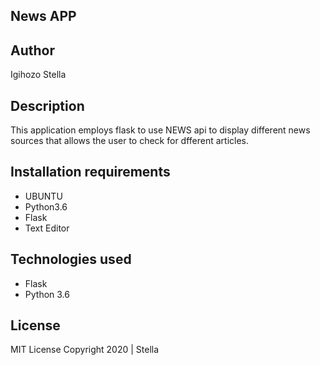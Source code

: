 ## News APP

## Author

Igihozo Stella

## Description

This application employs flask to use NEWS api to display different news sources that allows the user to check for dfferent articles.

## Installation requirements 

- UBUNTU
- Python3.6 
- Flask
- Text Editor
## Technologies used

- Flask
- Python 3.6

## License 

MIT License
Copyright 2020 | Stella